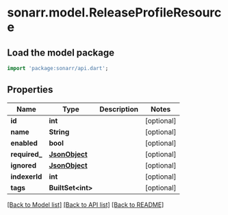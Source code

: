 # sonarr.model.ReleaseProfileResource

## Load the model package
```dart
import 'package:sonarr/api.dart';
```

## Properties
Name | Type | Description | Notes
------------ | ------------- | ------------- | -------------
**id** | **int** |  | [optional] 
**name** | **String** |  | [optional] 
**enabled** | **bool** |  | [optional] 
**required_** | [**JsonObject**](.md) |  | [optional] 
**ignored** | [**JsonObject**](.md) |  | [optional] 
**indexerId** | **int** |  | [optional] 
**tags** | **BuiltSet&lt;int&gt;** |  | [optional] 

[[Back to Model list]](../README.md#documentation-for-models) [[Back to API list]](../README.md#documentation-for-api-endpoints) [[Back to README]](../README.md)


